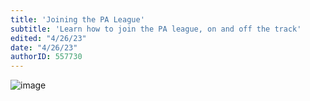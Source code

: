```yaml
---
title: 'Joining the PA League'
subtitle: 'Learn how to join the PA league, on and off the track'
edited: "4/26/23"
date: "4/26/23"
authorID: 557730
---
```


![image](https://i.gabirmotors.com/assets/league/pa_league_horizontal.png)